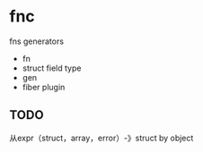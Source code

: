 # fnc

fns generators

* fn
* struct field type
* gen
* fiber plugin

## TODO
从expr（struct，array，error）-》struct by object